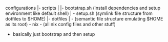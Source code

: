 configurations
|- scripts
|  |- bootstrap.sh  (install dependencies and setup environment like default shell)
|  \- setup.sh      (symlink file structure from dotfiles to $HOME)
|- dotfiles
|  \- (semantic file structure emulating $HOME as its root)
\- nix
   \- (all nix config files and other stuff)


- basically just bootstrap and then setup
